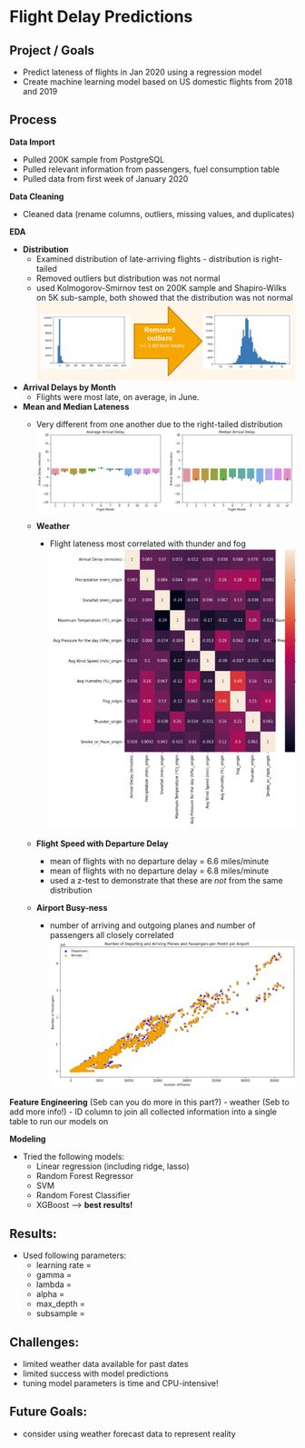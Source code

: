 # Flight Delay Predictions

## Project / Goals
- Predict lateness of flights in Jan 2020 using a regression model 
- Create machine learning model based on US domestic flights from 2018 and 2019

## Process
**Data Import**
- Pulled 200K sample from PostgreSQL
- Pulled relevant information from passengers, fuel consumption table
- Pulled data from first week of January 2020

 **Data Cleaning**
 - Cleaned data (rename columns, outliers, missing values, and duplicates)

  **EDA**
- **Distribution** 
    - Examined distribution of late-arriving flights - distribution is right-tailed
    - Removed outliers but distribution was not normal
    - used Kolmogorov-Smirnov test on 200K sample and Shapiro-Wilks on 5K sub-sample, both showed that the distribution was not normal
![](/figures/figure1.png)
- **Arrival Delays by Month**
    - Flights were most late, on average, in June. 
- **Mean and Median Lateness**
    - Very different from one another  due to the right-tailed distribution
![](/figures/figure2.png)

    - **Weather**
        - Flight lateness most correlated with thunder and fog
![](/figures/figure3.png)
    - **Flight Speed with Departure Delay**
        -  mean of flights with no departure delay = 6.6 miles/minute
        - mean of flights with no departure delay = 6.8 miles/minute
        - used a z-test to demonstrate that these are *not* from the same distribution
    - **Airport Busy-ness**
        - number of arriving and outgoing planes and number of passengers all closely correlated
    ![](/figures/figure4.png)

**Feature Engineering** (Seb can you do more in this part?)
    - weather (Seb to add more info!)
    - ID column to join all collected information into a single table to run our models on

**Modeling**
- Tried the following models:
    - Linear regression (including ridge, lasso)
    - Random Forest Regressor
    - SVM
    - Random Forest Classifier
    - XGBoost --> **best results!**




## Results:
- Used following parameters: 
    - learning rate = 
    - gamma = 
    - lambda = 
    - alpha = 
    - max_depth = 
    - subsample = 

## Challenges:
- limited weather data available for past dates
- limited success with model predictions
- tuning model parameters is time and CPU-intensive!


## Future Goals: 
- consider using weather forecast data to represent reality


